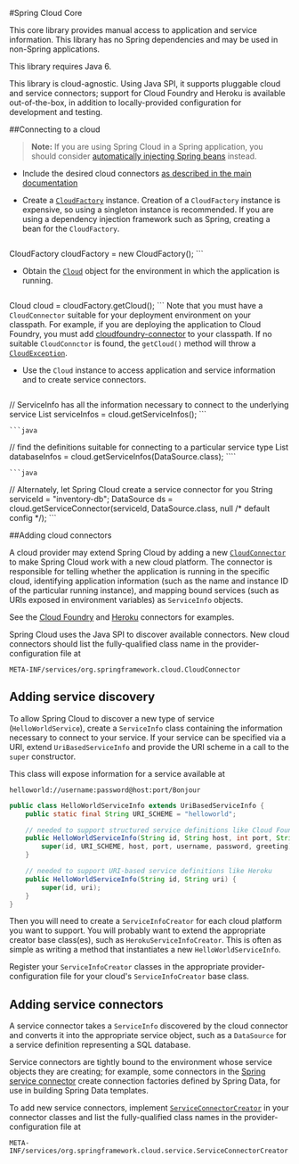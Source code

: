 #Spring Cloud Core

This core library provides manual access to application and service information. This library
has no Spring dependencies and may be used in non-Spring applications.

This library requires Java 6.

This library is cloud-agnostic. Using Java SPI, it supports pluggable cloud and service
connectors; support for Cloud Foundry and Heroku is available out-of-the-box, in addition to
locally-provided configuration for development and testing.

##Connecting to a cloud

> **Note:** If you are using Spring Cloud in a Spring application, you should consider
[automatically injecting Spring beans](../spring-cloud-spring-service-connector) instead.

* Include the desired cloud connectors [as described in the main documentation](../#including-cloud-connectors)

* Create a [`CloudFactory`](src/main/java/org/springframework/cloud/CloudFactory.java) instance.
  Creation of a `CloudFactory` instance is expensive, so using a singleton instance is recommended.
  If you are using a dependency injection framework such as Spring, creating a bean for the `CloudFactory`.

    ```java
CloudFactory cloudFactory = new CloudFactory();
    ```

* Obtain the [`Cloud`](src/main/java/org/springframework/cloud/Cloud.java) object for the environment
  in which the application is running.

    ```java
Cloud cloud = cloudFactory.getCloud();
    ```
  Note that you must have a `CloudConnector` suitable for your deployment environment on your classpath.
  For example, if you are deploying the application to Cloud Foundry, you must add [cloudfoundry-connector](../spring-cloud-cloudfoundry-connector)
  to your classpath. If no suitable `CloudConnctor` is found, the `getCloud()` method will throw a [
  `CloudException`](../spring-cloud-core/src/main/java/org/springframework/cloud/CloudException.java).

* Use the `Cloud` instance to access application and service information and to create service
  connectors.

    ```java
// ServiceInfo has all the information necessary to connect to the underlying service
List<ServiceInfo> serviceInfos = cloud.getServiceInfos();
    ```

    ```java
// find the definitions suitable for connecting to a particular service type
List<ServiceInfos> databaseInfos = cloud.getServiceInfos(DataSource.class);
	````

    ```java
// Alternately, let Spring Cloud create a service connector for you
String serviceId = "inventory-db";
DataSource ds = cloud.getServiceConnector(serviceId, DataSource.class, null /* default config */);
    ```

##Adding cloud connectors

A cloud provider may extend Spring Cloud by adding a new
[`CloudConnector`](src/main/java/org/springframework/cloud/CloudConnector.java)
to make Spring Cloud work with a new cloud platform. The connector is responsible for
telling whether the application is running in the specific cloud, identifying application
information (such as the name and instance ID of the particular running instance), and
mapping bound services (such as URIs exposed in environment variables) as `ServiceInfo` objects.

See the [Cloud Foundry](../spring-cloud-cloudfoundry-connector)
and [Heroku](../spring-cloud-heroku-connector) connectors for examples.

Spring Cloud uses the Java SPI to discover available connectors. New cloud connectors
should list the fully-qualified class name in the provider-configuration file at

```
META-INF/services/org.springframework.cloud.CloudConnector
```

## Adding service discovery

To allow Spring Cloud to discover a new type of service (`HelloWorldService`),
create a `ServiceInfo` class containing the information necessary to connect to your
service. If your service can be specified via a URI, extend `UriBasedServiceInfo`
and provide the URI scheme in a call to the `super` constructor.

This class will expose information for a service available at

````
helloworld://username:password@host:port/Bonjour
````

````java
public class HelloWorldServiceInfo extends UriBasedServiceInfo {
    public static final String URI_SCHEME = "helloworld";

	// needed to support structured service definitions like Cloud Foundry
    public HelloWorldServiceInfo(String id, String host, int port, String username, String password, String greeting) {
		super(id, URI_SCHEME, host, port, username, password, greeting);
    }

    // needed to support URI-based service definitions like Heroku
    public HelloWorldServiceInfo(String id, String uri) {
        super(id, uri);
    }
}
````

Then you will need to create a `ServiceInfoCreator` for each cloud platform you want to support.
You will probably want to extend the appropriate creator base class(es), such as `HerokuServiceInfoCreator`. This is
often as simple as writing a method that instantiates a new `HelloWorldServiceInfo`.

Register your `ServiceInfoCreator` classes in the appropriate provider-configuration file for
your cloud's `ServiceInfoCreator` base class.

## Adding service connectors

A service connector takes a `ServiceInfo` discovered by the cloud connector and converts
it into the appropriate service object, such as a `DataSource` for a service definition
representing a SQL database.

Service connectors are tightly bound to the environment whose service objects they are
creating; for example, some connectors in the
[Spring service connector](../spring-cloud-spring-service-connector) create connection
factories defined by Spring Data, for use in building Spring Data templates.

To add new service connectors, implement
[`ServiceConnectorCreator`](src/main/java/org/springframework/cloud/service/ServiceConnectorCreator.java)
in your connector classes and list the fully-qualified class names in the
provider-configuration file at

````
META-INF/services/org.springframework.cloud.service.ServiceConnectorCreator
````